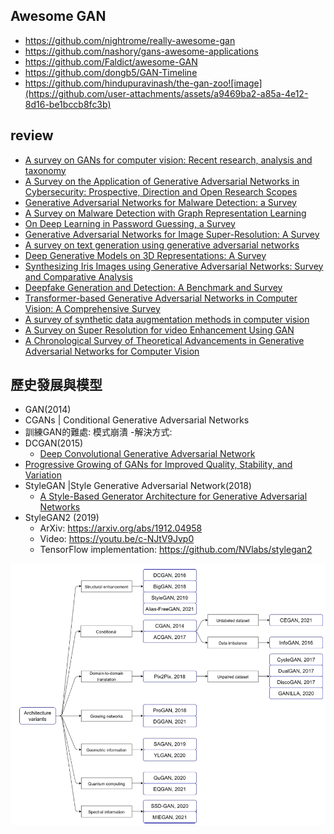 ## Awesome GAN
- https://github.com/nightrome/really-awesome-gan
- https://github.com/nashory/gans-awesome-applications
- https://github.com/Faldict/awesome-GAN
- https://github.com/dongb5/GAN-Timeline
- https://github.com/hindupuravinash/the-gan-zoo![image](https://github.com/user-attachments/assets/a9469ba2-a85a-4e12-8d16-be1bccb8fc3b)

## review
- [A survey on GANs for computer vision: Recent research, analysis and taxonomy](https://arxiv.org/abs/2203.11242)
- [A Survey on the Application of Generative Adversarial Networks in Cybersecurity: Prospective, Direction and Open Research Scopes](https://arxiv.org/abs/2407.08839)
- [Generative Adversarial Networks for Malware Detection: a Survey](https://arxiv.org/abs/2302.08558)
- [A Survey on Malware Detection with Graph Representation Learning](https://arxiv.org/abs/2303.16004)
- [On Deep Learning in Password Guessing, a Survey](https://arxiv.org/abs/2208.10413)
- [Generative Adversarial Networks for Image Super-Resolution: A Survey](https://arxiv.org/abs/2204.13620)
- [A survey on text generation using generative adversarial networks](https://arxiv.org/abs/2212.11119)
- [Deep Generative Models on 3D Representations: A Survey](https://arxiv.org/abs/2210.15663)
- [Synthesizing Iris Images using Generative Adversarial Networks: Survey and Comparative Analysis](https://arxiv.org/abs/2404.17105)
- [Deepfake Generation and Detection: A Benchmark and Survey](https://arxiv.org/abs/2403.17881)
- [Transformer-based Generative Adversarial Networks in Computer Vision: A Comprehensive Survey](https://arxiv.org/abs/2302.08641)
- [A survey of synthetic data augmentation methods in computer vision](https://arxiv.org/abs/2411.09955)
- [A Survey on Super Resolution for video Enhancement Using GAN](https://arxiv.org/abs/2312.16471)
- [A Chronological Survey of Theoretical Advancements in Generative Adversarial Networks for Computer Vision](https://arxiv.org/abs/2311.00995)

## 歷史發展與模型
- GAN(2014)
- CGANs | Conditional Generative Adversarial Networks
- 訓練GAN的難處: 模式崩潰
  -解決方式:  
- DCGAN(2015)
  - [Deep Convolutional Generative Adversarial Network](https://www.tensorflow.org/tutorials/generative/dcgan) 
- [Progressive Growing of GANs for Improved Quality, Stability, and Variation](https://arxiv.org/abs/1710.10196)
- StyleGAN |Style Generative Adversarial Network(2018) 
  - [A Style-Based Generator Architecture for Generative Adversarial Networks](https://arxiv.org/abs/1812.04948) 
- StyleGAN2 (2019)
  - ArXiv: https://arxiv.org/abs/1912.04958
  - Video: https://youtu.be/c-NJtV9Jvp0
  - TensorFlow implementation: https://github.com/NVlabs/stylegan2

![GAN](GAN.png)

